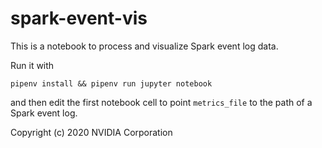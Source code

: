 # spark-event-vis

This is a notebook to process and visualize Spark event log data.

Run it with

`pipenv install && pipenv run jupyter notebook`

and then edit the first notebook cell to point `metrics_file` to the path of a Spark event log.


Copyright (c) 2020 NVIDIA Corporation
